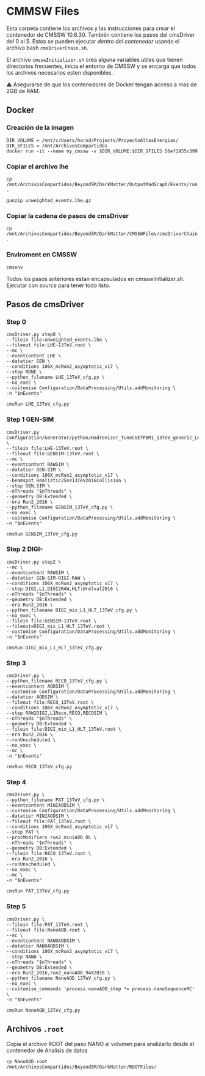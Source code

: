 # CMMSW Files

Esta carpeta contiene los archivos y las instrucciones para crear el contenedor de CMSSW 10.6.30. También contiene los pasos del cmsDriver del 0 al 5. Estos se pueden ejecutar *dentro del contenedor* usando el archivo bash `cmsDriverChain.sh`.

El archivo `cmsswInitializer.sh` crea alguna variables utiles que tienen directorios frecuentes, inicia el entorno de CMSSW y se encarga que todos los archivos necesarios esten disponibles.

⚠️ Asegurarse de que los contenedores de Docker tengan acceso a mas de 2GB de RAM.

## Docker


### Creación de la imagen

```
DIR_VOLUME = /mnt/c/Users/harod/Projects/ProyectoAltasEnergias/
DIR_SFILES = /mnt/ArchivosCompartidos
docker run -it --name my_cmssw -v $DIR_VOLUME:$DIR_SFILES 56ef1955c399
```

### Copiar el archivo lhe

```
cp /mnt/ArchivosCompartidos/BeyondSM/DarkMatter/OutputMadGraph/Events/run_01/unweighted_events.lhe.gz .

gunzip unweighted_events.lhe.gz
```

### Copiar la cadena de pasos de cmsDriver

```
cp /mnt/ArchivosCompartidos/BeyondSM/DarkMatter/CMSSWFiles/cmsDriverChain.sh .
```

### Enviroment en CMSSW

```
cmsenv
```

Todos los pasos anteriores estan encapsulados en cmsswInitializer.sh. Ejecutar con *source* para tener todo listo.

## Pasos de cmsDriver

### Step 0
```
cmsDriver.py step0 \
--filein file:unweighted_events.lhe \
--fileout file:LHE-13TeV.root \
--mc \
--eventcontent LHE \
--datatier GEN \
--conditions 106X_mcRun2_asymptotic_v17 \
--step NONE \
--python_filename LHE_13TeV_cfg.py \
--no_exec \
--customise Configuration/DataProcessing/Utils.addMonitoring \
-n "$nEvents"

cmsRun LHE_13TeV_cfg.py
```

### Step 1 GEN-SIM

```
cmsDriver.py Configuration/Generator/python/Hadronizer_TuneCUETP8M1_13TeV_generic_LHE_pythia8_cff.py \
--filein file:LHE-13TeV.root \
--fileout file:GENSIM-13TeV.root \
--mc \
--eventcontent RAWSIM \
--datatier GEN-SIM \
--conditions 106X_mcRun2_asymptotic_v17 \
--beamspot Realistic25ns13TeV2016Collision \
--step GEN,SIM \
--nThreads "$nThreads" \
--geometry DB:Extended \
--era Run2_2016 \
--python_filename GENSIM_13TeV_cfg.py \
--no_exec \
--customise Configuration/DataProcessing/Utils.addMonitoring \
-n "$nEvents"

cmsRun GENSIM_13TeV_cfg.py
```

### Step 2 DIGI-

```
cmsDriver.py step2 \
--mc \
--eventcontent RAWSIM \
--datatier GEN-SIM-DIGI-RAW \
--conditions 106X_mcRun2_asymptotic_v17 \
--step DIGI,L1,DIGI2RAW,HLT:@relval2016 \
--nThreads "$nThreads" \
--geometry DB:Extended \
--era Run2_2016 \
--python_filename DIGI_mix_L1_HLT_13TeV_cfg.py \
--no_exec \
--filein file:GENSIM-13TeV.root \
--fileout=DIGI_mix_L1_HLT_13TeV.root \
--customise Configuration/DataProcessing/Utils.addMonitoring \
-n "$nEvents"

cmsRun DIGI_mix_L1_HLT_13TeV_cfg.py
```

### Step 3 

```
cmsDriver.py \
--python_filename RECO_13TeV_cfg.py \
--eventcontent AODSIM \
--customise Configuration/DataProcessing/Utils.addMonitoring \
--datatier AODSIM \
--fileout file:RECO_13TeV.root \
--conditions 106X_mcRun2_asymptotic_v17 \
--step RAW2DIGI,L1Reco,RECO,RECOSIM \
--nThreads "$nThreads" \
--geometry DB:Extended \
--filein file:DIGI_mix_L1_HLT_13TeV.root \
--era Run2_2016 \
--runUnscheduled \
--no_exec \
--mc \
-n "$nEvents"

cmsRun RECO_13TeV_cfg.py
```

### Step 4

```
cmsDriver.py \
--python_filename PAT_13TeV_cfg.py \
--eventcontent MINIAODSIM \
--customise Configuration/DataProcessing/Utils.addMonitoring \
--datatier MINIAODSIM \
--fileout file:PAT_13TeV.root \
--conditions 106X_mcRun2_asymptotic_v17 \
--step PAT \
--procModifiers run2_miniAOD_UL \
--nThreads "$nThreads" \
--geometry DB:Extended \
--filein file:RECO_13TeV.root \
--era Run2_2016 \
--runUnscheduled \
--no_exec \
--mc \
-n "$nEvents"

cmsRun PAT_13TeV_cfg.py
```

### Step 5

```
cmsDriver.py \
--filein file:PAT_13TeV.root \
--fileout file:NanoAOD.root \
--mc \
--eventcontent NANOAODSIM \
--datatier NANOAODSIM \
--conditions 106X_mcRun2_asymptotic_v17 \
--step NANO \
--nThreads "$nThreads" \
--geometry DB:Extended \
--era Run2_2016,run2_nanoAOD_94X2016 \
--python_filename NanoAOD_13TeV_cfg.py \
--no_exec \
--customise_commands 'process.nanoAOD_step *= process.nanoSequenceMC' \
-n "$nEvents"

cmsRun NanoAOD_13TeV_cfg.py
```

## Archivos `.root`

Copia el archivo ROOT del paso NANO al volumen para analizarlo desde el contenedor de Analisis de datos

```
cp NanoAOD.root /mnt/ArchivosCompartidos/BeyondSM/DarkMatter/ROOTFiles/
```